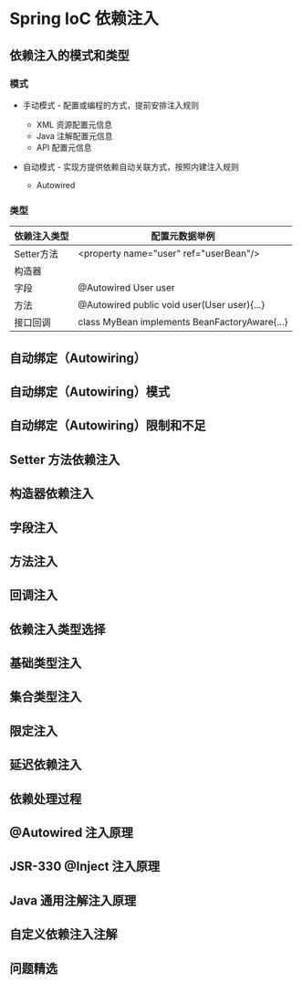 # Spring IoC 依赖注入
## 依赖注入的模式和类型
### 模式
- 手动模式 - 配置或编程的方式，提前安排注入规则
  - XML 资源配置元信息
  - Java 注解配置元信息
  - API 配置元信息

- 自动模式 - 实现方提供依赖自动关联方式，按照内建注入规则
  - Autowired
### 类型
| 依赖注入类型    | 配置元数据举例                                       |
|-----------|-----------------------------------------------|
| Setter方法  | \<property name="user" ref="userBean"/>       |
| 构造器       | <construct-arg name="user" ref="userBean"/>   |
| 字段        | @Autowired User user                          |
| 方法        | @Autowired public void user(User user){...}   |
| 接口回调      | class MyBean implements BeanFactoryAware{...} |

## 自动绑定（Autowiring）

## 自动绑定（Autowiring）模式

## 自动绑定（Autowiring）限制和不足

## Setter 方法依赖注入

## 构造器依赖注入

## 字段注入

## 方法注入

## 回调注入

## 依赖注入类型选择

## 基础类型注入

## 集合类型注入

## 限定注入

## 延迟依赖注入

## 依赖处理过程

## @Autowired 注入原理

## JSR-330 @Inject 注入原理

## Java 通用注解注入原理

## 自定义依赖注入注解

## 问题精选
